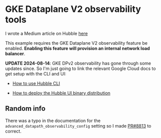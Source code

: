 # GKE Dataplane V2 observability tools

I wrote a Medium article on Hubble [here](https://medium.com/@glen.yu/using-hubble-with-gke-dataplane-v2-acb73d1291c6)

This example requires the GKE Dataplane V2 observability feature be enabled. **Enabling this feature will provision an internal network load balancer**.

**UPDATE 2024-08-14**: GKE DPv2 observability has gone through some updates since. So I'm just going to link the relevant Google Cloud docs to get setup with the CLI and UI:

- [How to use Hubble CLI](https://cloud.google.com/kubernetes-engine/docs/how-to/configure-dpv2-observability#configure-cli-binary-distribution)

- [How to deploy the Hubble UI binary distribution](https://cloud.google.com/kubernetes-engine/docs/how-to/configure-dpv2-observability#how_to_deploy_the_hubble_ui_binary_distribution)


## Random info
There was a typo in the documentation for the `advanced_datapath_observability_config` setting so I made [PR#8813](https://github.com/GoogleCloudPlatform/magic-modules/pull/8813) to correct.
